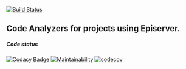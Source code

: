 [![Build Status](https://dev.azure.com/madsstorm/CodeAnalyzers.Episerver/_apis/build/status/CodeAnalyzers.Episerver?branchName=master)](https://dev.azure.com/madsstorm/CodeAnalyzers.Episerver/_build/latest?definitionId=2&branchName=master)
<!---
[![Nuget](https://img.shields.io/badge/nuget-install-blue)](https://nuget.episerver.com/package/?id=CodeAnalyzers.Episerver)
--->

## Code Analyzers for projects using Episerver.

<!---
##### Integration test
[![Build Status](https://dev.azure.com/madsstorm/CodeAnalyzers.Episerver/_apis/build/status/CodeAnalyzers.Episerver.Integration?branchName=master)](https://dev.azure.com/madsstorm/CodeAnalyzers.Episerver/_build/latest?definitionId=4&branchName=master)
[![Build status](https://ci.appveyor.com/api/projects/status/kpaos5jhvjowybx2?svg=true)](https://ci.appveyor.com/project/madsstorm/codeanalyzers-episerver-integration)
--->

##### Code status
[![Codacy Badge](https://api.codacy.com/project/badge/Grade/4e1e50d35a3e479ea65880481cf1113e)](https://www.codacy.com/manual/madsstorm/CodeAnalyzers.Episerver?utm_source=github.com&amp;utm_medium=referral&amp;utm_content=madsstorm/CodeAnalyzers.Episerver&amp;utm_campaign=Badge_Grade)
[![Maintainability](https://api.codeclimate.com/v1/badges/37fe42c1a216b176f447/maintainability)](https://codeclimate.com/github/madsstorm/CodeAnalyzers.Episerver/maintainability)
[![codecov](https://codecov.io/gh/madsstorm/CodeAnalyzers.Episerver/branch/master/graph/badge.svg)](https://codecov.io/gh/madsstorm/CodeAnalyzers.Episerver)
